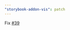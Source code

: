 ```yaml
---
"storybook-addon-vis": patch
---
```


Fix [#39](https://github.com/repobuddy/storybook-addon-vis/issues/39)
